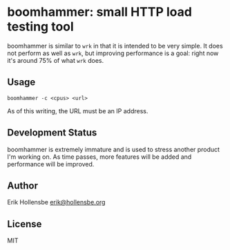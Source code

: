 # boomhammer: small HTTP load testing tool

boomhammer is similar to `wrk` in that it is intended to be very simple. It does not perform as well as `wrk`, but improving performance is a goal: right now it's around 75% of what `wrk` does.

## Usage

```
boomhammer -c <cpus> <url>
```

As of this writing, the URL must be an IP address.

## Development Status

boomhammer is extremely immature and is used to stress another product I'm working on. As time passes, more features will be added and performance will be improved.

## Author

Erik Hollensbe <erik@hollensbe.org>

## License

MIT
